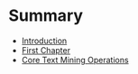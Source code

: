 # Summary

* [Introduction](README.md)
* [First Chapter](chapter1.md)
* [Core Text Mining Operations](core_text_mining_operations.md)



